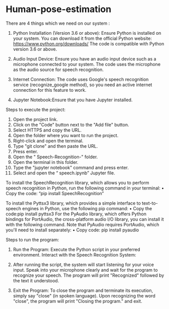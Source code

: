 # Human-pose-estimation
There are 4 things which we need on our system :
1.	Python Installation (Version 3.6 or above):
   Ensure Python is installed on your system. You can download it from the official Python website: https://www.python.org/downloads/
   The code is compatible with Python version 3.6 or above.

2.	Audio Input Device:
    Ensure you have an audio input device such as a microphone connected to your system.
    The code uses the microphone as the audio source for speech recognition.

3.	Internet Connection:
    The code uses Google's speech recognition service (recognize_google method), so you need an active internet connection for this feature to work.
4.  Jupyter Notebook:Ensure that you have Jupyter installed.

Steps to execute the project:
1.	Open the project link.
2.	Click on the "Code" button next to the "Add file" button.
3.	Select HTTPS and copy the URL.
4.	Open the folder where you want to run the project.
5.	Right-click and open the terminal.
6.	Type "git clone" and then paste the URL.
7.	Press enter.
8.	Open the " Speech-Recognition-" folder.
9.	Open the terminal in this folder.
10.	Type the "jupyter notebook" command and press enter.
11.	Select and open the “ speech.ipynb” Jupyter file.

To install the SpeechRecognition library, which allows you to perform speech recognition in Python, run the following command in your terminal:
•	Copy the code: “pip install SpeechRecognition”

To install the Pyttsx3 library, which provides a simple interface to text-to-speech engines in Python, use the following pip command:
•	Copy the code:pip install pyttsx3
For the PyAudio library, which offers Python bindings for PortAudio, the cross-platform audio I/O library, you can install it with the following command. Note that PyAudio requires PortAudio, which you'll need to install separately:
•	Copy code: pip install pyaudio

Steps to run the program:
1.	Run the Program:
Execute the Python script in your preferred environment.
Interact with the Speech Recognition System:

2.	After running the script, the system will start listening for your voice input.
Speak into your microphone clearly and wait for the program to recognize your speech.
The program will print "Recognized" followed by the text it understood.

3.	Exit the Program:
To close the program and terminate its execution, simply say "close" (in spoken language).
Upon recognizing the word "close", the program will print "Closing the program." and exit.

